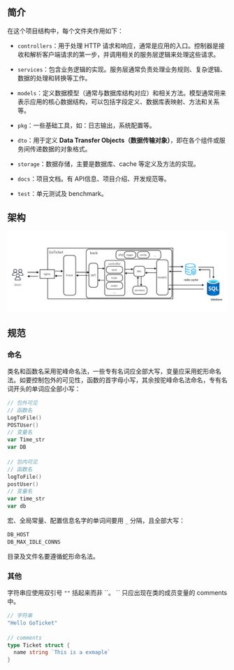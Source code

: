 
## 简介

在这个项目结构中，每个文件夹作用如下：

- `controllers`：用于处理 HTTP 请求和响应，通常是应用的入口。控制器是接收和解析客户端请求的第一步，并调用相关的服务层逻辑来处理这些请求。

- `services`：包含业务逻辑的实现。服务层通常负责处理业务规则、复杂逻辑、数据的处理和转换等工作。

- `models`：定义数据模型（通常与数据库结构对应）和相关方法。模型通常用来表示应用的核心数据结构，可以包括字段定义、数据库表映射、方法和关系等。

- `pkg`：一些基础工具，如：日志输出，系统配置等。

- `dto`：用于定义 **Data Transfer Objects（数据传输对象）**，即在各个组件或服务间传递数据的对象格式。

- `storage`：数据存储，主要是数据库、cache 等定义及方法的实现。

- `docs`：项目文档。有 API信息、项目介绍、开发规范等。

- `test`：单元测试及 benchmark。


## 架构

![](image/architecture.png)

## 规范

### 命名

类名和函数名采用驼峰命名法，一些专有名词应全部大写，变量应采用蛇形命名法。如要控制包外的可见性，函数的首字母小写，其余按驼峰命名法命名，专有名词开头的单词应全部小写：

```go
// 包外可见
// 函数名
LogToFile()
POSTUser()
// 变量名
var Time_str
var DB

// 包内可见
// 函数名
logToFile()
postUser()
// 变量名
var time_str
var db
```

宏、全局常量、配置信息名字的单词间要用 `_` 分隔，且全部大写：

```go
DB_HOST
DB_MAX_IDLE_CONNS
```

目录及文件名要遵循蛇形命名法。

### 其他

字符串应使用双引号 `""` 括起来而非 \``。 \`` 只应出现在类的成员变量的 comments 中。

```go
// 字符串
"Hello GoTicket"

// comments
type Ticket struct {
  name string `This is a exmaple`
}
```